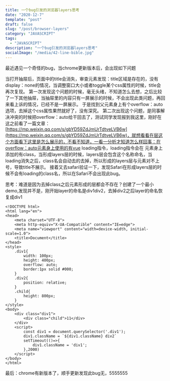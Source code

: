 ```yaml
---
title: 一个bug引发的浏览器layers思考
date: "2020-12-7"
template: "post"
draft: false
slug: "/post/browser-layers"
category: "JAVASCRIPT"
tags:
  - "JAVASCRIPT"
description: "一个bug引发的浏览器layers思考"
socialImage: "/media/42-line-bible.jpg"
---
```


最近遇见一个奇怪的bug，当chrome更新版本后，会出现如下问题

当打开抽屉后，页面中的title会消失，审查元素发现：title区域是存在的，没有display：none的情况，当调整窗口大小或者toggle某个css属性的时候，title会再次复现。
第一次发现这个问题的时候，毫无头绪，不知道怎么去想，之后比较了一下其他抽屉，当抽屉里的内容只有一屏展示的时候，不会出现此类问题，再回来看上诉的情况，已经不是一屏展示。
于是找到父元素身上有个overflow：auto选项，去掉这个css属性果然就好了，没有深究。
第二次出现这个问题，是同事解决冲突的时候把overflow：auto给干回去了，测试同学发现报到我这里，刚好在这之前看了一篇文章：[https://mp.weixin.qq.com/s/gbYD59ZdJmUrTdtveLVB6w](https://mp.weixin.qq.com/s/gbYD59ZdJmUrTdtveLVB6w)，就想看看在层这个方面看下这里是怎么展示的，不看不知道，一看一分析才知道怎么样回事：在overflow：auto元素身上使用的有vue loading指令，loading指令会在
元素身上添加的有class，当形成layers层的时候，layers层会包含这个名称命名，当loading消失之后，class名会自动去的去掉，所以形成的layers层与元素对不上号，导致title不展示。
接着又去safari验证一下，发现Safari在形成layers层的时候不会有loading的class名，所以在Safari不会出现此bug。

思考：难道是因为去掉class之后元素形成的层都会不存在？创建了一个最小demo,发现并不是，刚开始layer的命名是div1div2，去掉div2之后layer的命名恢复成div1
```
<!DOCTYPE html>
<html lang="en">
<head>
    <meta charset="UTF-8">
    <meta http-equiv="X-UA-Compatible" content="IE=edge">
    <meta name="viewport" content="width=device-width, initial-scale=1.0">
    <title>Document</title>
</head>
<style>
    .div1{
        width: 100px;
        height: 400px;
        overflow: auto;
        border:1px solid #000;
    }
    .div2{
        position: relative;
    }
    .child{
        height: 800px;
    }
</style>
<body>
    <div class="div1">
        <div class="child">11</div>
    </div>
    <script>
        const div1 = document.querySelector('.div1');
        div1.className = `${div1.className} div2`
        setTimeout(()=>{
            div1.className = 'div1';
        },2000)
    </script>
</body>
</html>

```
最后：chrome有新版本了，顺手更新发现此bug无，5555555

